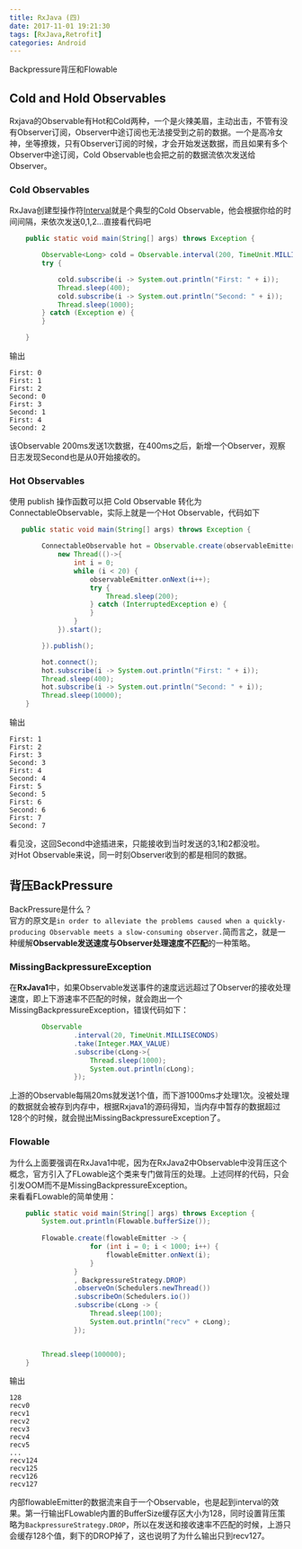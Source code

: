 ```yaml
---
title: RxJava (四)
date: 2017-11-01 19:21:30
tags: [RxJava,Retrofit] 
categories: Android  
---
```

Backpressure背压和Flowable
<!-- more -->
## Cold and Hold Observables
Rxjava的Observable有Hot和Cold两种，一个是火辣美眉，主动出击，不管有没有Observer订阅，Observer中途订阅也无法接受到之前的数据。一个是高冷女神，坐等撩拨，只有Observer订阅的时候，才会开始发送数据，而且如果有多个Observer中途订阅，Cold Observable也会把之前的数据流依次发送给Observer。


### Cold Observables
RxJava创建型操作符[Interval](https://mcxiaoke.gitbooks.io/rxdocs/content/operators/Interval.html)就是个典型的Cold Observable，他会根据你给的时间间隔，来依次发送0,1,2...直接看代码吧
```java
    public static void main(String[] args) throws Exception {

        Observable<Long> cold = Observable.interval(200, TimeUnit.MILLISECONDS);
        try {

            cold.subscribe(i -> System.out.println("First: " + i));
            Thread.sleep(400);
            cold.subscribe(i -> System.out.println("Second: " + i));
            Thread.sleep(1000);
        } catch (Exception e) {
        }

    }
```
输出
```
First: 0
First: 1
First: 2
Second: 0
First: 3
Second: 1
First: 4
Second: 2
```
该Observable 200ms发送1次数据，在400ms之后，新增一个Observer，观察日志发现Second也是从0开始接收的。

### Hot Observables
使用 publish 操作函数可以把 Cold Observable 转化为 ConnectableObservable，实际上就是一个Hot Observable，代码如下
```java
   public static void main(String[] args) throws Exception {

        ConnectableObservable hot = Observable.create(observableEmitter -> {
            new Thread(()->{
                int i = 0;
                while (i < 20) {
                    observableEmitter.onNext(i++);
                    try {
                        Thread.sleep(200);
                    } catch (InterruptedException e) {
                    }
                }
            }).start();

        }).publish();

        hot.connect();
        hot.subscribe(i -> System.out.println("First: " + i));
        Thread.sleep(400);
        hot.subscribe(i -> System.out.println("Second: " + i));
        Thread.sleep(10000);
    }
```
输出
```
First: 1
First: 2
First: 3
Second: 3
First: 4
Second: 4
First: 5
Second: 5
First: 6
Second: 6
First: 7
Second: 7
```
看见没，这回Second中途插进来，只能接收到当时发送的3,1和2都没啦。  
对Hot Observable来说，同一时刻Observer收到的都是相同的数据。

## 背压BackPressure 
BackPressure是什么？  
官方的原文是`in order to alleviate the problems caused when a quickly-producing Observable meets a slow-consuming observer.`简而言之，就是一种缓解**Observable发送速度与Observer处理速度不匹配**的一种策略。

### MissingBackpressureException
在**RxJava1**中，如果Observable发送事件的速度远远超过了Observer的接收处理速度，即上下游速率不匹配的时候，就会跑出一个 MissingBackpressureException，错误代码如下：
```java
        Observable
                .interval(20, TimeUnit.MILLISECONDS)
                .take(Integer.MAX_VALUE)
                .subscribe(cLong->{
                    Thread.sleep(1000);
                    System.out.println(cLong);
                });
```
上游的Observable每隔20ms就发送1个值，而下游1000ms才处理1次。没被处理的数据就会被存到内存中，根据Rxjava1的源码得知，当内存中暂存的数据超过128个的时候，就会抛出MissingBackpressureException了。
### Flowable
为什么上面要强调在RxJava1中呢，因为在RxJava2中Observable中没背压这个概念，官方引入了FLowable这个类来专门做背压的处理。上述同样的代码，只会引发OOM而不是MissingBackpressureException。  
来看看FLowable的简单使用：
```java
    public static void main(String[] args) throws Exception {
        System.out.println(Flowable.bufferSize());
        
        Flowable.create(flowableEmitter -> {
                    for (int i = 0; i < 1000; i++) {
                        flowableEmitter.onNext(i);
                    }
                }
                , BackpressureStrategy.DROP)
                .observeOn(Schedulers.newThread())
                .subscribeOn(Schedulers.io())
                .subscribe(cLong -> {
                    Thread.sleep(100);
                    System.out.println("recv" + cLong);
                });


        Thread.sleep(100000);
    }
```
输出
```
128
recv0
recv1
recv2
recv3
recv4
recv5
...
recv124
recv125
recv126
recv127
```
内部flowableEmitter的数据流来自于一个Observable，也是起到interval的效果。第一行输出FLowable内置的BufferSize缓存区大小为128，同时设置背压策略为`BackpressureStrategy.DROP`，所以在发送和接收速率不匹配的时候，上游只会缓存128个值，剩下的DROP掉了，这也说明了为什么输出只到recv127。


